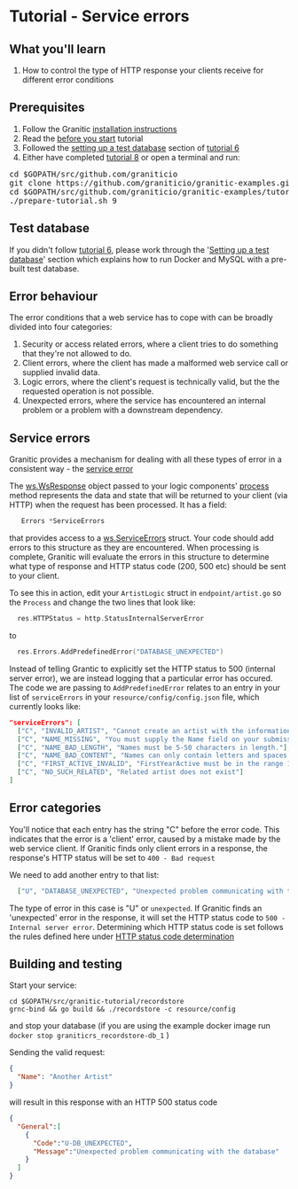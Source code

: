 # Tutorial - Service errors 

## What you'll learn

1. How to control the type of HTTP response your clients receive for different error conditions

## Prerequisites

 1. Follow the Granitic [installation instructions](https://github.com/graniticio/granitic/v2/doc/installation.md)
 1. Read the [before you start](000-before-you-start.md) tutorial
 1. Followed the [setting up a test database](006-database-read.md) section of [tutorial 6](006-database-read.md)
 1. Either have completed [tutorial 8](008-shared-validation.md) or open a terminal and run:
 
<pre>
cd $GOPATH/src/github.com/graniticio
git clone https://github.com/graniticio/granitic-examples.git
cd $GOPATH/src/github.com/graniticio/granitic-examples/tutorial
./prepare-tutorial.sh 9
</pre>


## Test database

If you didn't follow [tutorial 6](006-database-read.md), please work through the '[Setting up a test database](006-database-read.md)'
section which explains how to run Docker and MySQL with a pre-built test database.

## Error behaviour

The error conditions that a web service has to cope with can be broadly divided into four categories:

1. Security or access related errors, where a client tries to do something that they're not allowed to do.
1. Client errors, where the client has made a malformed web service call or supplied invalid data.
1. Logic errors, where the client's request is technically valid, but the the requested operation is not possible.
1. Unexpected errors, where the service has encountered an internal problem or a problem with a downstream dependency.

## Service errors

Granitic provides a mechanism for dealing with all these types of error in a consistent way - the [service error](https://godoc.org/github.com/graniticio/granitic/v2/ws)

The [ws.WsResponse](https://godoc.org/github.com/graniticio/granitic/v2/ws#WsResponse) object passed to your logic components' [process](https://godoc.org/github.com/graniticio/granitic/v2/ws/handler#WsRequestProcessor)
method represents the data and state that will be returned to your client (via HTTP) when the request has been processed. It has a field:

```go
   Errors *ServiceErrors
```

that provides access to a [ws.ServiceErrors](https://godoc.org/github.com/graniticio/granitic/v2/ws#ServiceErrors) struct. Your code should
add errors to this structure as they are encountered. When processing is complete, Granitic will evaluate the errors in this structure to
determine what type of response and HTTP status code (200, 500 etc) should be sent to your client. 


To see this in action, edit your <code>ArtistLogic</code> struct in <code>endpoint/artist.go</code>
so the <code>Process</code> and change the two lines that look like:

```go
  res.HTTPStatus = http.StatusInternalServerError
```

to

```go
  res.Errors.AddPredefinedError("DATABASE_UNEXPECTED")
```

Instead of telling Grantic to explicitly set the HTTP status to 500 (internal server error), we are instead logging that a particular error
has occured. The code we are passing to <code>AddPredefinedError</code> relates to an entry in your list of <code>serviceErrors</code> in your
<code>resource/config/config.json</code> file, which currently looks like:

```json
"serviceErrors": [
  ["C", "INVALID_ARTIST", "Cannot create an artist with the information provided."],
  ["C", "NAME_MISSING", "You must supply the Name field on your submission."],
  ["C", "NAME_BAD_LENGTH", "Names must be 5-50 characters in length."],
  ["C", "NAME_BAD_CONTENT", "Names can only contain letters and spaces."],
  ["C", "FIRST_ACTIVE_INVALID", "FirstYearActive must be in the range 1700-2100"],
  ["C", "NO_SUCH_RELATED", "Related artist does not exist"]
]
```

## Error categories

You'll notice that each entry has the string "C" before the error code. This indicates that the error is a 'client' error, caused by a mistake made
by the web service client. If Granitic finds only client errors in a response, the response's HTTP status will be set to <code>400 - Bad request</code>

We need to add another entry to that list:

```json
  ["U", "DATABASE_UNEXPECTED", "Unexpected problem communicating with the database"]
```

The type of error in this case is "U" or <code>unexpected</code>. If Granitic finds an 'unexpected' error in the response, it will set the HTTP status
code to <code>500 - Internal server error</code>. Determining which HTTP status code is set follows the rules defined here under [HTTP status code determination](https://godoc.org/github.com/graniticio/granitic/v2/ws)

## Building and testing

Start your service:

```
cd $GOPATH/src/granitic-tutorial/recordstore
grnc-bind && go build && ./recordstore -c resource/config
```

and stop your database (if you are using the example docker image run <code>docker stop graniticrs_recordstore-db_1</code> )

Sending the valid request:

```json
{
  "Name": "Another Artist"
}
```

will result in this response with an HTTP 500 status code


```json
{  
  "General":[  
    {  
      "Code":"U-DB_UNEXPECTED",
      "Message":"Unexpected problem communicating with the database"
    }
  ]
}
```




 
